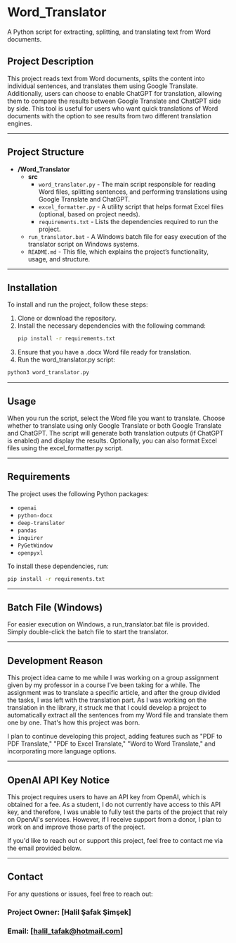 # Word_Translator
A Python script for extracting, splitting, and translating text from Word documents.

## Project Description

This project reads text from Word documents, splits the content into individual sentences, and translates them using Google Translate. Additionally, users can choose to enable ChatGPT for translation, allowing them to compare the results between Google Translate and ChatGPT side by side. This tool is useful for users who want quick translations of Word documents with the option to see results from two different translation engines.

---

## Project Structure

- **/Word_Translator**
  - **src**
    - `word_translator.py` - The main script responsible for reading Word files, splitting sentences, and performing translations using Google Translate and ChatGPT.
    - `excel_formatter.py` - A utility script that helps format Excel files (optional, based on project needs).
    - `requirements.txt` - Lists the dependencies required to run the project.
  - `run_translator.bat` - A Windows batch file for easy execution of the translator script on Windows systems.
  - `README.md` - This file, which explains the project’s functionality, usage, and structure.
  
---

## Installation

To install and run the project, follow these steps:

1. Clone or download the repository.
2. Install the necessary dependencies with the following command:
   ```bash
   pip install -r requirements.txt
   ```
4. Ensure that you have a .docx Word file ready for translation.
5. Run the word_translator.py script:
  ```bash
  python3 word_translator.py
  ```

---

## Usage
When you run the script, select the Word file you want to translate.
Choose whether to translate using only Google Translate or both Google Translate and ChatGPT.
The script will generate both translation outputs (if ChatGPT is enabled) and display the results.
Optionally, you can also format Excel files using the excel_formatter.py script.

---

## Requirements
The project uses the following Python packages:

- `openai`
- `python-docx`
- `deep-translator`
- `pandas`
- `inquirer`
- `PyGetWindow`
- `openpyxl`

To install these dependencies, run:
  ```bash
  pip install -r requirements.txt
  ```

---


## Batch File (Windows)
For easier execution on Windows, a run_translator.bat file is provided. Simply double-click the batch file to start the translator.

---

## Development Reason
This project idea came to me while I was working on a group assignment given by my professor in a course I’ve been taking for a while. The assignment was to translate a specific article, and after the group divided the tasks, I was left with the translation part. As I was working on the translation in the library, it struck me that I could develop a project to automatically extract all the sentences from my Word file and translate them one by one. That's how this project was born.

I plan to continue developing this project, adding features such as "PDF to PDF Translate," "PDF to Excel Translate," "Word to Word Translate," and incorporating more language options.

---

## OpenAI API Key Notice
This project requires users to have an API key from OpenAI, which is obtained for a fee. As a student, I do not currently have access to this API key, and therefore, I was unable to fully test the parts of the project that rely on OpenAI's services. However, if I receive support from a donor, I plan to work on and improve those parts of the project.

If you'd like to reach out or support this project, feel free to contact me via the email provided below.

---

## Contact
For any questions or issues, feel free to reach out:

### Project Owner: [Halil Şafak Şimşek]
### Email: [halil_tafak@hotmail.com]
